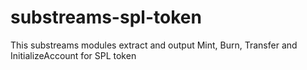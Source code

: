 # substreams-spl-token

This substreams modules extract and output Mint, Burn, Transfer and InitializeAccount for SPL token
